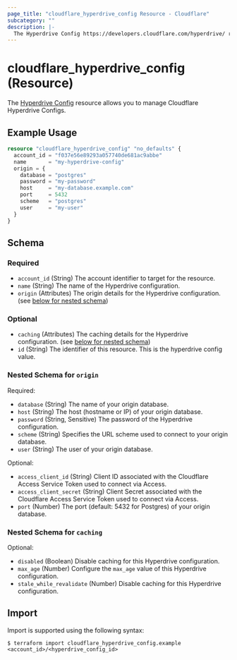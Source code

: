 ```yaml
---
page_title: "cloudflare_hyperdrive_config Resource - Cloudflare"
subcategory: ""
description: |-
  The Hyperdrive Config https://developers.cloudflare.com/hyperdrive/ resource allows you to manage Cloudflare Hyperdrive Configs.
---
```


# cloudflare_hyperdrive_config (Resource)

The [Hyperdrive Config](https://developers.cloudflare.com/hyperdrive/) resource allows you to manage Cloudflare Hyperdrive Configs.

## Example Usage

```terraform
resource "cloudflare_hyperdrive_config" "no_defaults" {
  account_id = "f037e56e89293a057740de681ac9abbe"
  name       = "my-hyperdrive-config"
  origin = {
    database = "postgres"
    password = "my-password"
    host     = "my-database.example.com"
    port     = 5432
    scheme   = "postgres"
    user     = "my-user"
  }
}
```
<!-- schema generated by tfplugindocs -->
## Schema

### Required

- `account_id` (String) The account identifier to target for the resource.
- `name` (String) The name of the Hyperdrive configuration.
- `origin` (Attributes) The origin details for the Hyperdrive configuration. (see [below for nested schema](#nestedatt--origin))

### Optional

- `caching` (Attributes) The caching details for the Hyperdrive configuration. (see [below for nested schema](#nestedatt--caching))
- `id` (String) The identifier of this resource. This is the hyperdrive config value.

<a id="nestedatt--origin"></a>
### Nested Schema for `origin`

Required:

- `database` (String) The name of your origin database.
- `host` (String) The host (hostname or IP) of your origin database.
- `password` (String, Sensitive) The password of the Hyperdrive configuration.
- `scheme` (String) Specifies the URL scheme used to connect to your origin database.
- `user` (String) The user of your origin database.

Optional:

- `access_client_id` (String) Client ID associated with the Cloudflare Access Service Token used to connect via Access.
- `access_client_secret` (String) Client Secret associated with the Cloudflare Access Service Token used to connect via Access.
- `port` (Number) The port (default: 5432 for Postgres) of your origin database.


<a id="nestedatt--caching"></a>
### Nested Schema for `caching`

Optional:

- `disabled` (Boolean) Disable caching for this Hyperdrive configuration.
- `max_age` (Number) Configure the `max_age` value of this Hyperdrive configuration.
- `stale_while_revalidate` (Number) Disable caching for this Hyperdrive configuration.

## Import

Import is supported using the following syntax:

```shell
$ terraform import cloudflare_hyperdrive_config.example <account_id>/<hyperdrive_config_id>
```
